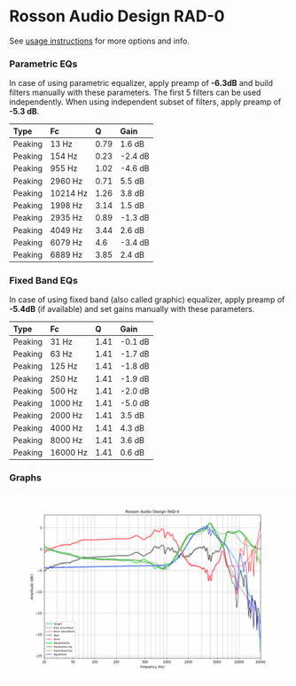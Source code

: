 # Rosson Audio Design RAD-0
See [usage instructions](https://github.com/jaakkopasanen/AutoEq#usage) for more options and info.

### Parametric EQs
In case of using parametric equalizer, apply preamp of **-6.3dB** and build filters manually
with these parameters. The first 5 filters can be used independently.
When using independent subset of filters, apply preamp of **-5.3 dB**.

| Type    | Fc       |    Q | Gain    |
|:--------|:---------|:-----|:--------|
| Peaking | 13 Hz    | 0.79 | 1.6 dB  |
| Peaking | 154 Hz   | 0.23 | -2.4 dB |
| Peaking | 955 Hz   | 1.02 | -4.6 dB |
| Peaking | 2960 Hz  | 0.71 | 5.5 dB  |
| Peaking | 10214 Hz | 1.26 | 3.8 dB  |
| Peaking | 1998 Hz  | 3.14 | 1.5 dB  |
| Peaking | 2935 Hz  | 0.89 | -1.3 dB |
| Peaking | 4049 Hz  | 3.44 | 2.6 dB  |
| Peaking | 6079 Hz  | 4.6  | -3.4 dB |
| Peaking | 6889 Hz  | 3.85 | 2.4 dB  |

### Fixed Band EQs
In case of using fixed band (also called graphic) equalizer, apply preamp of **-5.4dB**
(if available) and set gains manually with these parameters.

| Type    | Fc       |    Q | Gain    |
|:--------|:---------|:-----|:--------|
| Peaking | 31 Hz    | 1.41 | -0.1 dB |
| Peaking | 63 Hz    | 1.41 | -1.7 dB |
| Peaking | 125 Hz   | 1.41 | -1.8 dB |
| Peaking | 250 Hz   | 1.41 | -1.9 dB |
| Peaking | 500 Hz   | 1.41 | -2.0 dB |
| Peaking | 1000 Hz  | 1.41 | -5.0 dB |
| Peaking | 2000 Hz  | 1.41 | 3.5 dB  |
| Peaking | 4000 Hz  | 1.41 | 4.3 dB  |
| Peaking | 8000 Hz  | 1.41 | 3.6 dB  |
| Peaking | 16000 Hz | 1.41 | 0.6 dB  |

### Graphs
![](./Rosson%20Audio%20Design%20RAD-0.png)